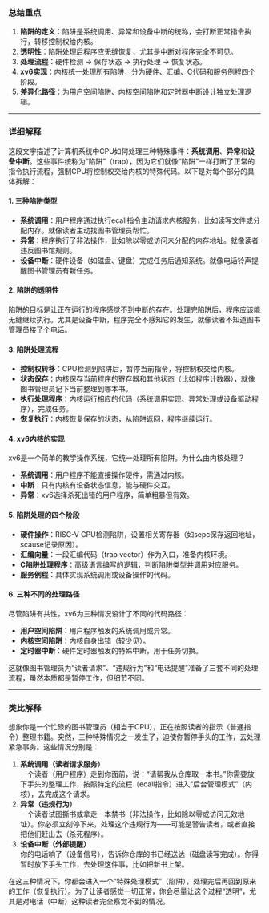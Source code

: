 ### 总结重点

1. **陷阱的定义**：陷阱是系统调用、异常和设备中断的统称，会打断正常指令执行，转移控制权给内核。
2. **透明性**：陷阱处理后程序应无缝恢复，尤其是中断对程序完全不可见。
3. **处理流程**：硬件检测 → 保存状态 → 执行处理 → 恢复状态。
4. **xv6实现**：内核统一处理所有陷阱，分为硬件、汇编、C代码和服务例程四个阶段。
5. **差异化路径**：为用户空间陷阱、内核空间陷阱和定时器中断设计独立处理逻辑。

---
### 详细解释

这段文字描述了计算机系统中CPU如何处理三种特殊事件：**系统调用**、**异常**和**设备中断**。这些事件统称为“陷阱”（trap），因为它们就像“陷阱”一样打断了正常的指令执行流程，强制CPU将控制权交给内核的特殊代码。以下是对每个部分的具体拆解：

#### 1. 三种陷阱类型

- **系统调用**：用户程序通过执行ecall指令主动请求内核服务，比如读写文件或分配内存。就像读者主动找图书管理员帮忙。
- **异常**：程序执行了非法操作，比如除以零或访问未分配的内存地址。就像读者违反图书馆规则。
- **设备中断**：硬件设备（如磁盘、键盘）完成任务后通知系统。就像电话铃声提醒图书管理员有新任务。

#### 2. 陷阱的透明性

陷阱的目标是让正在运行的程序感觉不到中断的存在。处理完陷阱后，程序应该能无缝继续执行。尤其是设备中断，程序完全不感知它的发生，就像读者不知道图书管理员接了个电话。

#### 3. 陷阱处理流程

- **控制权转移**：CPU检测到陷阱后，暂停当前指令，将控制权交给内核。
- **状态保存**：内核保存当前程序的寄存器和其他状态（比如程序计数器），就像图书管理员记下当前整理到哪本书。
- **执行处理程序**：内核运行相应的代码（系统调用实现、异常处理或设备驱动程序），完成任务。
- **恢复执行**：内核恢复保存的状态，从陷阱返回，程序继续运行。

#### 4. xv6内核的实现

xv6是一个简单的教学操作系统，它统一处理所有陷阱。为什么由内核处理？

- **系统调用**：用户程序不能直接操作硬件，需通过内核。
- **中断**：只有内核有设备状态信息，能与硬件交互。
- **异常**：xv6选择杀死出错的用户程序，简单粗暴但有效。

#### 5. 陷阱处理的四个阶段

- **硬件操作**：RISC-V CPU检测陷阱，设置相关寄存器（如sepc保存返回地址，scause记录原因）。
- **汇编向量**：一段汇编代码（trap vector）作为入口，准备内核环境。
- **C陷阱处理程序**：高级语言编写的逻辑，判断陷阱类型并调用对应服务。
- **服务例程**：具体实现系统调用或设备操作的代码。

#### 6. 三种不同的处理路径

尽管陷阱有共性，xv6为三种情况设计了不同的代码路径：

- **用户空间陷阱**：用户程序触发的系统调用或异常。
- **内核空间陷阱**：内核自身出错（较少见）。
- **定时器中断**：硬件定时器触发的特殊中断，用于任务切换。

这就像图书管理员为“读者请求”、“违规行为”和“电话提醒”准备了三套不同的处理流程，虽然本质都是暂停工作，但细节不同。

---

### 类比解释

想象你是一个忙碌的图书管理员（相当于CPU），正在按照读者的指示（普通指令）整理书籍。突然，三种特殊情况之一发生了，迫使你暂停手头的工作，去处理紧急事务。这些情况分别是：

1. **系统调用（读者请求服务）**  
    一个读者（用户程序）走到你面前，说：“请帮我从仓库取一本书。”你需要放下手头的整理工作，按照特定的流程（ecall指令）进入“后台管理模式”（内核），去完成这个请求。
2. **异常（违规行为）**  
    一个读者试图撕书或拿走一本禁书（非法操作，比如除以零或访问无效地址）。你必须立刻停下来，处理这个违规行为——可能是警告读者，或者直接把他们赶出去（杀死程序）。
3. **设备中断（外部提醒）**  
    你的电话响了（设备信号），告诉你仓库的书已经送达（磁盘读写完成）。你得暂时放下手头工作，去处理这件事，比如把新书上架。

在这三种情况下，你都会进入一个“特殊处理模式”（陷阱），处理完后再回到原来的工作（恢复执行）。为了让读者感觉一切正常，你会尽量让这个过程“透明”，尤其是对电话（中断）这种读者完全察觉不到的情况。